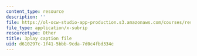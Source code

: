 ```yaml
---
content_type: resource
description: ''
file: https://ol-ocw-studio-app-production.s3.amazonaws.com/courses/res-6-012-introduction-to-probability-spring-2018/d610297c1f415bbb9cda7d0c4fbd334c_ugzs7dgQ-JE.vtt
file_type: application/x-subrip
resourcetype: Other
title: 3play caption file
uid: d610297c-1f41-5bbb-9cda-7d0c4fbd334c
---
```

